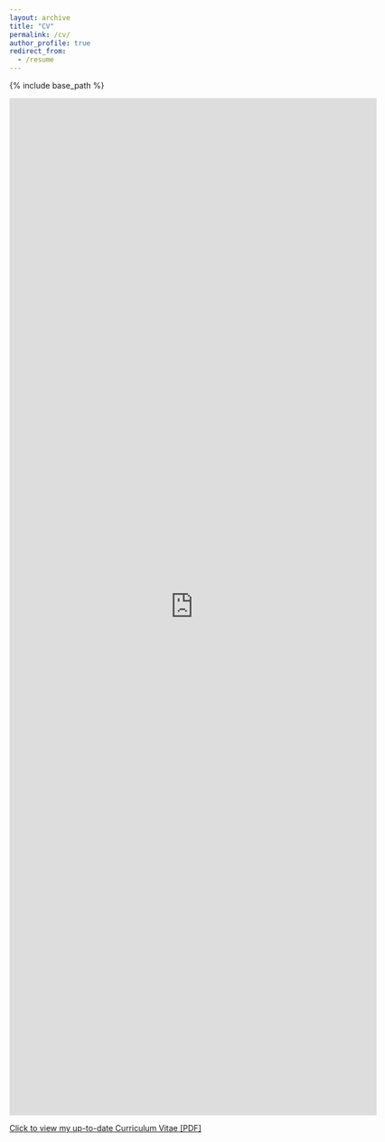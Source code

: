 ```yaml
---
layout: archive
title: "CV"
permalink: /cv/
author_profile: true
redirect_from:
  - /resume
---
```


{% include base_path %}

<embed src="http://sahumanish.github.io/files/CV.pdf" width="650" height="1800" type='application/pdf'>

<!-- <iframe src="http://sahumanish.github.io/files/CV.pdf" width="100%" height="500" frameborder="no" border="0" marginwidth="0" marginheight="0"></iframe> -->

[Click to view my up-to-date Curriculum Vitae [PDF]](http://sahumanish.github.io/files/CV.pdf)


